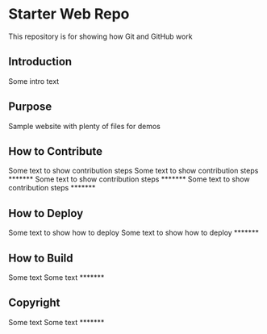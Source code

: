 # Starter Web Repo
This repository is for showing how Git and GitHub work

## Introduction
Some intro text

## Purpose
Sample website with plenty of files for demos

## How to Contribute
Some text to show contribution steps
Some text to show contribution steps *******
Some text to show contribution steps *******
Some text to show contribution steps *******

## How to Deploy
Some text to show how to deploy
Some text to show how to deploy *******

## How to Build
Some text
Some text *******

## Copyright 
Some text 
Some text  *******